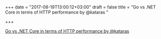 +++
date = "2017-08-19T13:00:12+03:00"
draft = false
title = "Go vs .NET Core in terms of HTTP performance by @kataras "

+++

<p><a href="https://medium.com/@kataras/go-vs-net-core-in-terms-of-http-performance-7535a61b67b8">Go vs .NET Core in terms of HTTP performance by @kataras </a></p>

